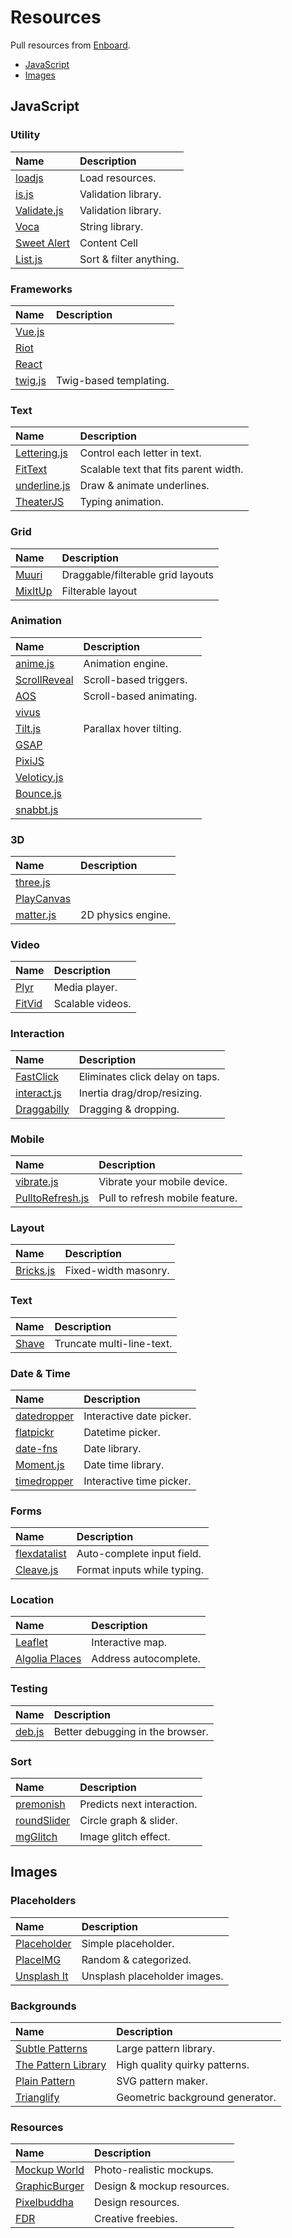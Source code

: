 # Resources
Pull resources from [Enboard](https://enboard.co/bigfin/).

- [JavaScript](#javascript)
- [Images](#images)




## JavaScript

### Utility
Name | Description
:--- | :---
[loadjs](https://github.com/muicss/loadjs) | Load resources.
[is.js](http://is.js.org/)  | Validation library.
[Validate.js](https://validatejs.org/) | Validation library.
[Voca](https://vocajs.com/) | String library.
[Sweet Alert](http://t4t5.github.io/sweetalert/)  | Content Cell
[List.js](http://listjs.com/) | Sort & filter anything.

### Frameworks
Name | Description
:--- | :---
[Vue.js](https://vuejs.org/) |
[Riot](http://riotjs.com/) |
[React](https://facebook.github.io/react/) |
[twig.js](https://github.com/twigjs/twig.js) | Twig-based templating.

### Text
Name | Description
:--- | :---
[Lettering.js](http://letteringjs.com/) | Control each letter in text.
[FitText](http://fittextjs.com/) | Scalable text that fits parent width.
[underline.js](http://underlinejs.org/) | Draw & animate underlines.
[TheaterJS](http://underlinejs.org/) | Typing animation.

### Grid
Name | Description
:--- | :---
[Muuri](https://haltu.github.io/muuri/) | Draggable/filterable grid layouts
[MixItUp](https://www.kunkalabs.com/mixitup/) | Filterable layout


### Animation
Name | Description
:--- | :---
[anime.js](http://animejs.com/) | Animation engine.
[ScrollReveal](https://scrollrevealjs.org/) | Scroll-based triggers.
[AOS](https://michalsnik.github.io/aos/) | Scroll-based animating.
[vivus](http://maxwellito.github.io/vivus/) |
[Tilt.js](https://gijsroge.github.io/tilt.js/) | Parallax hover tilting.
[GSAP](https://greensock.com/gsap) |
[PixiJS](http://www.pixijs.com/) |
[Veloticy.js](http://velocityjs.org/) |
[Bounce.js](http://bouncejs.com/) |
[snabbt.js](http://daniel-lundin.github.io/snabbt.js/) |

### 3D
Name | Description
:--- | :---
[three.js](https://threejs.org/) |
[PlayCanvas](https://playcanvas.com/) |
[matter.js](http://brm.io/matter-js/) | 2D physics engine.

### Video
Name | Description
:--- | :---
[Plyr](https://plyr.io/) | Media player.
[FitVid](http://fitvidsjs.com/) | Scalable videos.

### Interaction
Name | Description
:--- | :---
[FastClick](https://labs.ft.com/fastclick/) | Eliminates click delay on taps.
[interact.js](http://interactjs.io/) | Inertia drag/drop/resizing.
[Draggabilly](https://draggabilly.desandro.com/) | Dragging & dropping.

### Mobile
Name | Description
:--- | :---
[vibrate.js](http://illyism.github.io/jquery.vibrate.js/) | Vibrate your mobile device.
[PulltoRefresh.js](https://www.boxfactura.com/pulltorefresh.js/) | Pull to refresh mobile feature.

### Layout
Name | Description
:--- | :---
[Bricks.js](http://callmecavs.com/bricks.js/) | Fixed-width masonry.

### Text
Name | Description
:--- | :---
[Shave](https://dollarshaveclub.github.io/shave/) | Truncate multi-line-text.

### Date & Time
Name | Description
:--- | :---
[datedropper](http://felicegattuso.com/projects/datedropper/) | Interactive date picker.
[flatpickr](https://chmln.github.io/flatpickr/) | Datetime picker.
[date-fns](https://date-fns.org/) | Date library.
[Moment.js](https://momentjs.com/) | Date time library.
[timedropper](http://felicegattuso.com/projects/timedropper/) | Interactive time picker.

### Forms
Name | Description
:--- | :---
[flexdatalist](http://projects.sergiodinislopes.pt/flexdatalist/) | Auto-complete input field.
[Cleave.js](http://nosir.github.io/cleave.js/) | Format inputs while typing.

### Location
Name | Description
:--- | :---
[Leaflet](http://leafletjs.com/) | Interactive map.
[Algolia Places](https://community.algolia.com/places/) | Address autocomplete.

### Testing
Name | Description
:--- | :---
[deb.js](https://github.com/krasimir/deb.js) | Better debugging in the browser.

### Sort
Name | Description
:--- | :---
[premonish](https://mathisonian.github.io/premonish/) | Predicts next interaction.
[roundSlider](http://roundsliderui.com/demos.html#various-circle-shapes) | Circle graph & slider.
[mgGlitch](https://github.com/hmongouachon/mgGlitch) | Image glitch effect.


## Images

### Placeholders
Name | Description
:--- | :---
[Placeholder](https://placeholder.com/) | Simple placeholder.
[PlaceIMG](https://placeimg.com/) | Random & categorized.
[Unsplash It](https://unsplash.it/) | Unsplash placeholder images.

### Backgrounds
Name | Description
:--- | :---
[Subtle Patterns](https://www.toptal.com/designers/subtlepatterns/) | Large pattern library.
[The Pattern Library](http://thepatternlibrary.com/) | High quality quirky patterns.
[Plain Pattern](http://www.kennethcachia.com/plain-pattern/) | SVG pattern maker.
[Trianglify](http://qrohlf.com/trianglify-generator/) | Geometric background generator.

### Resources
Name | Description
:--- | :---
[Mockup World](https://www.mockupworld.co/all-mockups/) | Photo-realistic mockups.
[GraphicBurger](http://graphicburger.com/) | Design & mockup resources.
[Pixelbuddha](https://pixelbuddha.net/) | Design resources.
[FDR](http://freedesignresources.net/) | Creative freebies.
